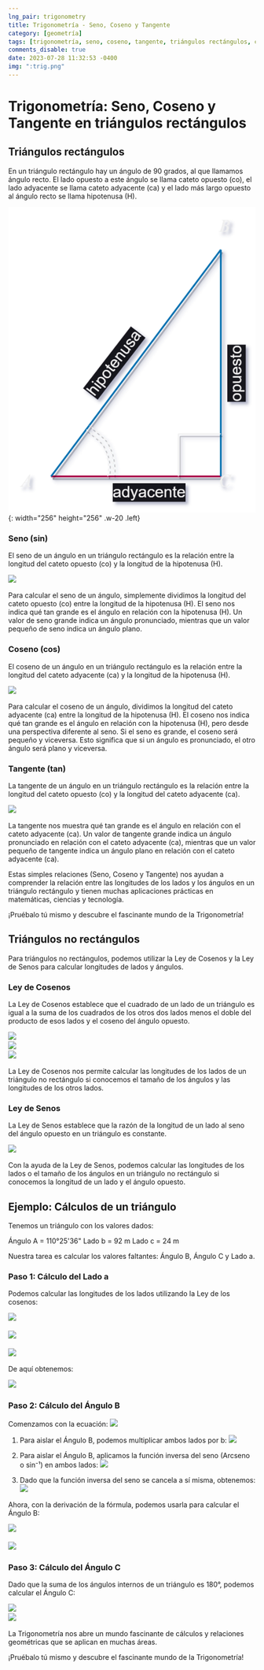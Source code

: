```yaml
---
lng_pair: trigonometry
title: Trigonometría - Seno, Coseno y Tangente
category: [geometría]
tags: [trigonometría, seno, coseno, tangente, triángulos rectángulos, cálculos-geométricos]
comments_disable: true
date: 2023-07-28 11:32:53 -0400
img: ":trig.png"
---
```


# Trigonometría: Seno, Coseno y Tangente en triángulos rectángulos

## Triángulos rectángulos
En un triángulo rectángulo hay un ángulo de 90 grados, al que llamamos ángulo recto. El lado opuesto a este ángulo se llama cateto opuesto (co), el lado adyacente se llama cateto adyacente (ca) y el lado más largo opuesto al ángulo recto se llama hipotenusa (H).

![Desktop View](/assets/img/posts/es/trig.png){: width="256" height="256" .w-20 .left}

### Seno (sin)
El seno de un ángulo en un triángulo rectángulo es la relación entre la longitud del cateto opuesto (co) y la longitud de la hipotenusa (H).

<img src="https://latex.codecogs.com/svg.image?\large&space;{\color{Red}Seno(sin)=\frac{Cateto&space;opuesto(co)}{Hipotenusa(H)}}">

Para calcular el seno de un ángulo, simplemente dividimos la longitud del cateto opuesto (co) entre la longitud de la hipotenusa (H). El seno nos indica qué tan grande es el ángulo en relación con la hipotenusa (H). Un valor de seno grande indica un ángulo pronunciado, mientras que un valor pequeño de seno indica un ángulo plano.

### Coseno (cos)
El coseno de un ángulo en un triángulo rectángulo es la relación entre la longitud del cateto adyacente (ca) y la longitud de la hipotenusa (H).

<img src="https://latex.codecogs.com/svg.image?\large&space;{\color{Red}Coseno(cos)=\frac{Catetoadyacente(ca)}{Hipotenusa(H)}}">

Para calcular el coseno de un ángulo, dividimos la longitud del cateto adyacente (ca) entre la longitud de la hipotenusa (H). El coseno nos indica qué tan grande es el ángulo en relación con la hipotenusa (H), pero desde una perspectiva diferente al seno. Si el seno es grande, el coseno será pequeño y viceversa. Esto significa que si un ángulo es pronunciado, el otro ángulo será plano y viceversa.

### Tangente (tan)
La tangente de un ángulo en un triángulo rectángulo es la relación entre la longitud del cateto opuesto (co) y la longitud del cateto adyacente (ca).

<img src="https://latex.codecogs.com/svg.image?\large&space;{\color{Red}Tangente(tan)=\frac{Cateto&space;opuesto(co)}{Cateto&space;adyacente(ca)}}">

La tangente nos muestra qué tan grande es el ángulo en relación con el cateto adyacente (ca). Un valor de tangente grande indica un ángulo pronunciado en relación con el cateto adyacente (ca), mientras que un valor pequeño de tangente indica un ángulo plano en relación con el cateto adyacente (ca).

Estas simples relaciones (Seno, Coseno y Tangente) nos ayudan a comprender la relación entre las longitudes de los lados y los ángulos en un triángulo rectángulo y tienen muchas aplicaciones prácticas en matemáticas, ciencias y tecnología.

¡Pruébalo tú mismo y descubre el fascinante mundo de la Trigonometría!

## Triángulos no rectángulos
Para triángulos no rectángulos, podemos utilizar la Ley de Cosenos y la Ley de Senos para calcular longitudes de lados y ángulos.

### Ley de Cosenos
La Ley de Cosenos establece que el cuadrado de un lado de un triángulo es igual a la suma de los cuadrados de los otros dos lados menos el doble del producto de esos lados y el coseno del ángulo opuesto.

<img src="https://latex.codecogs.com/svg.image?\large&space;{\color{Red}a^2=b^2&plus;c^2-2*b*c*cos(A)}"><br>
<img src="https://latex.codecogs.com/svg.image?\large&space;{\color{Red}b^2=a^2&plus;c^2-2*a*c*cos(B)}"><br>
<img src="https://latex.codecogs.com/svg.image?\large&space;{\color{Red}c^2=a^2&plus;b^2-2*a*b*cos(C)}">

La Ley de Cosenos nos permite calcular las longitudes de los lados de un triángulo no rectángulo si conocemos el tamaño de los ángulos y las longitudes de los otros lados.

### Ley de Senos
La Ley de Senos establece que la razón de la longitud de un lado al seno del ángulo opuesto en un triángulo es constante.

<img src="https://latex.codecogs.com/svg.image?\large&space;{\color{Red}\frac{a}{sin(A)}=\frac{b}{sin(B)}=\frac{c}{sin(C)}}">

Con la ayuda de la Ley de Senos, podemos calcular las longitudes de los lados o el tamaño de los ángulos en un triángulo no rectángulo si conocemos la longitud de un lado y el ángulo opuesto.

## Ejemplo: Cálculos de un triángulo

Tenemos un triángulo con los valores dados:

Ángulo A = 110°25'36"
Lado b = 92 m
Lado c = 24 m

Nuestra tarea es calcular los valores faltantes: Ángulo B, Ángulo C y Lado a.

### Paso 1: Cálculo del Lado a

Podemos calcular las longitudes de los lados utilizando la Ley de los cosenos:

<img src="https://latex.codecogs.com/svg.image?\large&space;{\color{Red}a^{2}=b^{2}&plus;c^{2}-2*b*c*cos(A)}"><br><br>
<img src="https://latex.codecogs.com/svg.image?\large&space;{\color{Red}a^{2}=92^{2}&plus;24^{2}-2*92*24*cos(110^{\circ}25'36'')}"><br><br>
<img src="https://latex.codecogs.com/svg.image?\large&space;{\color{Red}a=\sqrt{92^{2}&plus;24^{2}-2*92*24*cos(110^{\circ}25'36'')}}">

De aquí obtenemos:

<img src="https://latex.codecogs.com/svg.image?\large&space;{\color{Red}102,97cm=\sqrt{92^{2}&plus;24^{2}-2*92*24*cos(110^{\circ}25'36'')}}">

### Paso 2: Cálculo del Ángulo B

Comenzamos con la ecuación: <img src="https://latex.codecogs.com/svg.image?\large&space;{\color{Red}\frac{sin(B)}{b}=\frac{Sin(A)}{a}}"><br>

1. Para aislar el Ángulo B, podemos multiplicar ambos lados por b: <img src="https://latex.codecogs.com/svg.image?\large&space;{\color{Red}B=\frac{b*Sin(A)}{a}}"><br>

2. Para aislar el Ángulo B, aplicamos la función inversa del seno (Arcseno o sin⁻¹) en ambos lados: <img src="https://latex.codecogs.com/svg.image?\large&space;{\color{Red}sin^{-1}(sin(B))=sin^{-1}\frac{b*Sin(A)}{a}}"><br>

3. Dado que la función inversa del seno se cancela a sí misma, obtenemos: <img src="https://latex.codecogs.com/svg.image?\large&space;{\color{Red}B=sin^{-1}\frac{b*Sin(A)}{a}}"><br>

Ahora, con la derivación de la fórmula, podemos usarla para calcular el Ángulo B:

<img src="https://latex.codecogs.com/svg.image?\large&space;{\color{Red}B=sin^{-1}\frac{92*Sin(110^{\circ}25'36'')}{102,87}}"><br><br>
<img src="https://latex.codecogs.com/svg.image?\large&space;{\color{Red}56^{\circ}56'23''=sin^{-1}\frac{92*Sin(110^{\circ}25'36'')}{102,87}}"><br>

### Paso 3: Cálculo del Ángulo C

Dado que la suma de los ángulos internos de un triángulo es 180°, podemos calcular el Ángulo C:

<img src="https://latex.codecogs.com/svg.image?\large&space;{\color{Red}C=180^{\circ}-A-B}"><br>
<img src="https://latex.codecogs.com/svg.image?\large&space;{\color{Red}C=180^{\circ}-110^{\circ}25'36''-56^{\circ}56'23''}">

La Trigonometría nos abre un mundo fascinante de cálculos y relaciones geométricas que se aplican en muchas áreas.

¡Pruébalo tú mismo y descubre el fascinante mundo de la Trigonometría!